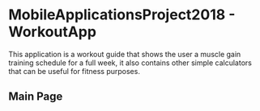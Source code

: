 # MobileApplicationsProject2018 - WorkoutApp 

This application is a workout guide that shows the user a muscle gain training schedule for a full week, it also contains other simple calculators that can be useful for fitness purposes.

## Main Page



